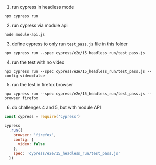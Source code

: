 1. run cypress in headless mode
```
npx cypress run
```

2. run cypress via module api
```
node module-api.js
```

3. define cypress to only run `test_pass.js` file in this folder
```
npx cypress run --spec cypress/e2e/15_headless_run/test_pass.js
```

4. run the test with no video

```
npx cypress run --spec cypress/e2e/15_headless_run/test_pass.js --config video=false
```
5. run the test in firefox browser

```
npx cypress run --spec cypress/e2e/15_headless_run/test_pass.js --browser firefox
```

6. do challenges 4 and 5, but with module API
```js
const cypress = require('cypress')

cypress
  .run({
    browser: 'firefox',
    config: {
      video: false
    },
    spec: 'cypress/e2e/15_headless_run/test_pass.js'
  })
```


